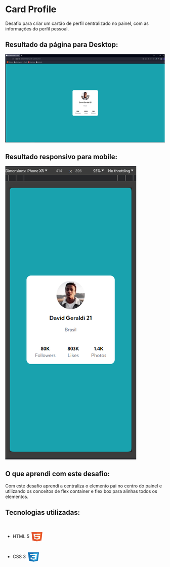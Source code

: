 # Card Profile

Desafio para criar um cartão de perfil centralizado no painel, com as informações do perfil pessoal.

## Resultado da página para Desktop:
<img src="./img/desafio-card-profile.png" alt="Resultado site para desktop">

## Resultado responsivo para mobile:
<img src="./img/desafio-card-profile-mobile.png">

## O que aprendi com este desafio:
Com este desafio aprendi a centraliza o elemento pai no centro do painel e utilizando os conceitos de flex container e flex box para alinhas todos os elementos.

## Tecnologias utilizadas:

<div style="display: inline_block"><br>
    <ul>
        <li>HTML 5
        <img align="center" alt="HTML" height="30" width="40" src="https://raw.githubusercontent.com/devicons/devicon/master/icons/html5/html5-original.svg">
        </li>
    <br><br>
    <li>CSS 3
        <img align="center" alt="CSS" height="30" width="40" src="https://raw.githubusercontent.com/devicons/devicon/master/icons/css3/css3-original.svg">
    </li>
</div>



